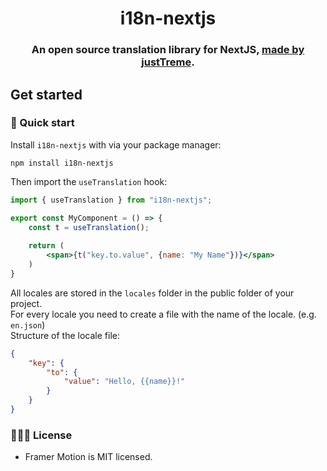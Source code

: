 <h1 align="center">i18n-nextjs</h1>
<h3 align="center">
  An open source translation library for NextJS, <a href="https://klingenberg-dev.de">made by justTreme</a>.
</h3>

## Get started

### 🐇 Quick start

Install `i18n-nextjs` with via your package manager:

```
npm install i18n-nextjs
```

Then import the `useTranslation` hook:

```jsx
import { useTranslation } from "i18n-nextjs";

export const MyComponent = () => {
    const t = useTranslation();
    
    return (
        <span>{t("key.to.value", {name: "My Name"})}</span>
    )
}
```

All locales are stored in the `locales` folder in the public folder of your project.
<br>
For every locale you need to create a file with the name of the locale. (e.g. `en.json`)
<br>
Structure of the locale file:

```json
{
    "key": {
        "to": {
            "value": "Hello, {{name}}!"
        }
    }
}
```

### 👩🏻‍⚖️ License

- Framer Motion is MIT licensed.

